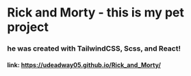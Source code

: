 # Rick and Morty - this is my pet project

### he was created with TailwindCSS, Scss, and React!

#### link: https://udeadway05.github.io/Rick_and_Morty/

